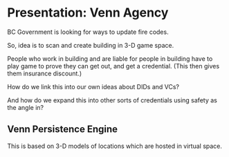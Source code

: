 # Presentation: Venn Agency

BC Government is looking for ways to update fire codes.

So, idea is to scan and create building in 3-D game space.

People who work in building and are liable for people in building have
to play game to prove they can get out, and get a credential. (This
then gives them insurance discount.)

How do we link this into our own ideas about DIDs and VCs?

And how do we expand this into other sorts of credentials using safety
as the angle in?

## Venn Persistence Engine

This is based on 3-D models of locations which are hosted in virtual
space.
